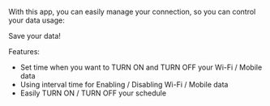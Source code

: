 With this app, you can easily manage your connection, so you can control your data usage:

Save your data!

Features:
- Set time when you want to TURN ON and TURN OFF your Wi-Fi / Mobile data
- Using interval time for Enabling / Disabling Wi-Fi / Mobile data
- Easily TURN ON / TURN OFF your schedule

